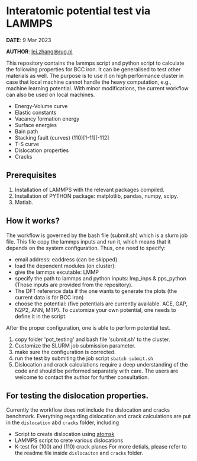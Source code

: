 # Interatomic potential test via LAMMPS

**DATE**: 9 Mar 2023

**AUTHOR**: <lei.zhang@rug.nl>

This repository contains the lammps script and python script to calculate the following properties for BCC iron. 
It can be generalised to test other materials as well. 
The purpose is to use it on high performance cluster in case that local machine cannot handle the heavy computation, e.g., machine learning potential. 
With minor modifications, the current workflow can also be used on local machines. 

* Energy-Volume curve
* Elastic constants
* Vacancy formation energy
* Surface energies
* Bain path
* Stacking fault (curves) (110)\[1-11\]\[-112\]
* T-S curve
* Dislocation properties
* Cracks

## Prerequisites 

1. Installation of LAMMPS with the relevant packages compiled.
2. Installation of PYTHON package: matplotlib, pandas, numpy, scipy.
3. Matlab.

## How it works?

The workflow is governed by the bash file (submit.sh) which is a slurm job file.
This file copy the lammps inputs and run it, which means that it depends on the system configuration.
Thus, one need to specify:

* email address: eaddress (can be skipped).
* load the dependent modules (on cluster): 
* give the lammps excutable: LMMP
* specify the path to lammps and python inputs: lmp_inps & pps_python (Those inputs are provided from the repository).
* The DFT reference data if the one wants to generate the plots (the current data is for BCC iron)
* choose the potential: (five potentials are currently available. ACE, GAP, N2P2, ANN, MTP). To customize your own potential, one needs to define it in the script.

After the proper configuration, one is able to perform potential test.

1. copy folder 'pot_testing' and bash file 'submit.sh' to the cluster.
2. Customize the SLURM job submission parameter.
3. make sure the configuration is corrected.
4. run the test by submiting the job script `sbatch submit.sh`
5. Dislocation and crack calculations require a deep understanding of the code and should be performed separately with care. The users are welcome to contact the author for further consultation. 

## For testing the dislocation properties.

Currently the workflow does not include the dislocation and cracks benchmark. Everything regarding dislocation and crack calculations are put in the `dislocation` abd `cracks` folder, including
* Script to create dislocation using [atomsk](https://atomsk.univ-lille.fr/)
* LAMMPS script to crete various dislocations
* K-test for (100) and (110) crack planes
For more detials, please refer to the readme file inside `dislocaiton` and `cracks` folder.
